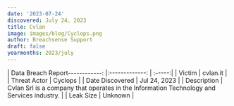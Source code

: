 ```yaml
---
date: '2023-07-24'
discovered: July 24, 2023
title: Cvlan
image: images/blog/Cyclops.png
author: Breachsense Support
draft: false
yearmonths: 2023/july
---
```


| Data Breach Report------------:     |:-------------:    | :-----:|
| Victim      | cvlan.it      | 
| Threat Actor      | Cyclops      | 
| Date Discovered      | Jul 24, 2023      | 
| Description      | Cvlan Srl is a company that operates in the Information Technology and Services industry.      | 
| Leak Size      | Unknown      | 


